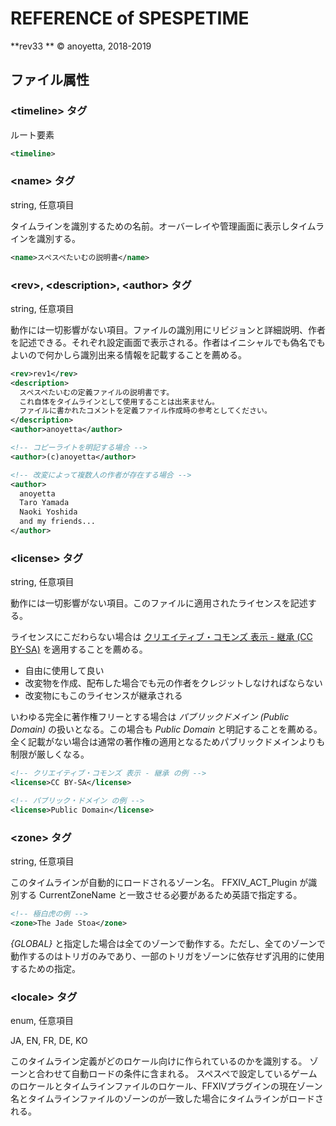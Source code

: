 # REFERENCE of SPESPETIME

**rev33 ** &copy; anoyetta, 2018-2019



## ファイル属性

### \<timeline\> タグ

ルート要素

```xml
<timeline>
```



### \<name> タグ

string, 任意項目

タイムラインを識別するための名前。オーバーレイや管理画面に表示しタイムラインを識別する。

```xml
<name>スペスペたいむの説明書</name>
```



### \<rev>, \<description>, \<author> タグ

string, 任意項目

動作には一切影響がない項目。ファイルの識別用にリビジョンと詳細説明、作者を記述できる。それぞれ設定画面で表示される。作者はイニシャルでも偽名でもよいので何かしら識別出来る情報を記載することを薦める。

```xml
<rev>rev1</rev>
<description>
  スペスペたいむの定義ファイルの説明書です。
  これ自体をタイムラインとして使用することは出来ません。
  ファイルに書かれたコメントを定義ファイル作成時の参考としてください。
</description>
<author>anoyetta</author>
```

```xml
<!-- コピーライトを明記する場合 -->
<author>(c)anoyetta</author>
```

```xml
<!-- 改変によって複数人の作者が存在する場合 -->
<author>
  anoyetta
  Taro Yamada
  Naoki Yoshida
  and my friends...
</author>
```



### \<license> タグ

string, 任意項目

動作には一切影響がない項目。このファイルに適用されたライセンスを記述する。

ライセンスにこだわらない場合は [クリエイティブ・コモンズ 表示 - 継承 (CC BY-SA)](https://creativecommons.org/licenses/by-sa/4.0/deed.ja) を適用することを薦める。

* 自由に使用して良い
* 改変物を作成、配布した場合でも元の作者をクレジットしなければならない
* 改変物にもこのライセンスが継承される

いわゆる完全に著作権フリーとする場合は *パブリックドメイン (Public Domain)* の扱いとなる。この場合も *Public Domain* と明記することを薦める。全く記載がない場合は通常の著作権の適用となるためパブリックドメインよりも制限が厳しくなる。

```xml
<!-- クリエイティブ・コモンズ 表示 - 継承 の例 -->
<license>CC BY-SA</license>
```

```xml
<!-- パブリック・ドメイン の例 -->
<license>Public Domain</license>
```



### \<zone> タグ

 string, 任意項目

このタイムラインが自動的にロードされるゾーン名。 FFXIV_ACT_Plugin が識別する CurrentZoneName と一致させる必要があるため英語で指定する。

```xml
<!-- 極白虎の例 -->
<zone>The Jade Stoa</zone>
```

*{GLOBAL}* と指定した場合は全てのゾーンで動作する。ただし、全てのゾーンで動作するのはトリガのみであり、一部のトリガをゾーンに依存せず汎用的に使用するための指定。



### \<locale> タグ

 enum, 任意項目

 JA, EN, FR, DE, KO

 このタイムライン定義がどのロケール向けに作られているのかを識別する。 ゾーンと合わせて自動ロードの条件に含まれる。 スペスペで設定しているゲームのロケールとタイムラインファイルのロケール、FFXIVプラグインの現在ゾーン名とタイムラインファイルのゾーンのが一致した場合にタイムラインがロードされる。

